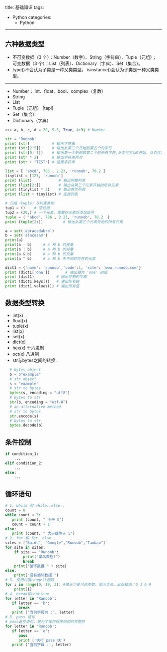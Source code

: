 title: 基础知识
tags:
  - Python
categories:
	- Python
---
## 六种数据类型
- 不可变数据（3 个）：Number（数字）、String（字符串）、Tuple（元组）；  
可变数据（3 个）：List（列表）、Dictionary（字典）、Set（集合）。
- type()不会认为子类是一种父类类型。
isinstance()会认为子类是一种父类类型。

---

- Number： int、float、bool、complex（复数）
- String
- List
- Tuple（元组） [tapl]
- Set（集合）
- Dictionary（字典）

```python
>>> a, b, c, d = 20, 5.5, True, 4+3j # Number

str = 'Runoob'
print (str)          # 输出字符串
print (str[2:5])     # 输出从第三个开始到第五个的字符
print (str[0:-1])    # 输出第一个到倒数第二个的所有字符,从左往右以0开始，从右往左以-1开始
print (str * 2)      # 输出字符串两次
print (str + "TEST") # 连接字符串

list = [ 'abcd', 786 , 2.23, 'runoob', 70.2 ]
tinylist = [123, 'runoob']
print (list)            # 输出完整列表
print (list[2:])        # 输出从第三个元素开始的所有元素
print (tinylist * 2)    # 输出两次列表
print (list + tinylist) # 连接列表

# 元组（tuple）与列表类似
tup1 = ()    # 空元组
tup2 = (20,) # 一个元素，需要在元素后添加逗号
tuple = ( 'abcd', 786 , 2.23, 'runoob', 70.2  )
print (tuple[2:])         # 输出从第三个元素开始的所有元素

a = set('abracadabra')
b = set('alacazam')
print(a)
print(a - b)     # a 和 b 的差集
print(a | b)     # a 和 b 的并集
print(a & b)     # a 和 b 的交集
print(a ^ b)     # a 和 b 中不同时存在的元素

dict1 = {'name': 'runoob','code':1, 'site': 'www.runoob.com'}
print (dict1['one'])       # 输出键为 'one' 的值
print (dict1)          # 输出完整的字典
print (dict1.keys())   # 输出所有键
print (dict1.values()) # 输出所有值
```
## 数据类型转换
- int(x)
- float(x)
- tuple(x)
- list(x)
- set(x)
- dict(x)
- hex(x)  十六进制
- oct(x)  八进制
- str与bytes之间的转换:

```python
  # bytes object
  b = b"example"
  # str object
  s = "example"
  # str to bytes
  bytes(s, encoding = "utf8")
  # bytes to str
  str(b, encoding = "utf-8")
  # an alternative method
  # str to bytes
  str.encode(s)
  # bytes to str
  bytes.decode(b)
```

## 条件控制
```python
if condition_1:
    ...
elif condition_2:
    ...
else:
    ...
```
## 循环语句
```python
# 1. while 和 while..else..
count = 0
while count < 5:
   print (count, " 小于 5")
   count = count + 1
else:
   print (count, " 大于或等于 5")
# 2. for 和 for..else..
sites = ["Baidu", "Google","Runoob","Taobao"]
for site in sites:
    if site == "Runoob":
        print("菜鸟教程!")
        break
    print("循环数据 " + site)
else:
    print("没有循环数据!")
# 3. 使用内置range()函数
for i in range(0, 10, 3): #第三个是可选参数，表示步长，此处输出：0 3 6 9
    print(i)
# 4. break和continue
for letter in 'Runoob':     
   if letter == 'b':
      break
   print ('当前字母为 :', letter)
# 5. pass 语句
# pass是空语句，是为了保持程序结构的完整性
for letter in 'Runoob':
   if letter == 'o':
      pass
      print ('执行 pass 块')
   print ('当前字母 :', letter)
```
